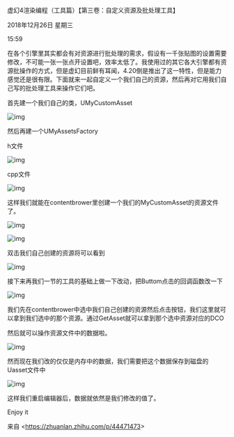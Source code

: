 ﻿虚幻4渲染编程（工具篇）【第三卷：自定义资源及批处理工具】

2018年12月26日 星期三

15:59

 

在各个引擎里其实都会有对资源进行批处理的需求，假设有一千张贴图的设置需要修改，不可能一张一张点开设置吧，效率太低了。我使用过的其它各大引擎都有资源批操作的方式，但是虚幻目前鲜有耳闻，4.20倒是推出了这一特性，但是能力感觉还是很有限。下面就来一起自定义一个我们自己的资源，然后再对它用我们自己写的批处理工具来操作它们吧。

 

首先建一个我们自己的类，UMyCustomAsset



![img](file:///C:/Users/WUMING~1/AppData/Local/Temp/msohtmlclip1/01/clip_image001.jpg)

然后再建一个UMyAssetsFactory

h文件



![img](file:///C:/Users/WUMING~1/AppData/Local/Temp/msohtmlclip1/01/clip_image002.jpg)

cpp文件



![img](file:///C:/Users/WUMING~1/AppData/Local/Temp/msohtmlclip1/01/clip_image004.jpg)

这样我们就能在contentbrower里创建一个我们的MyCustomAsset的资源文件了。



![img](file:///C:/Users/WUMING~1/AppData/Local/Temp/msohtmlclip1/01/clip_image005.jpg)

 



![img](file:///C:/Users/WUMING~1/AppData/Local/Temp/msohtmlclip1/01/clip_image006.jpg)

双击我们自己创建的资源将可以看到



![img](file:///C:/Users/WUMING~1/AppData/Local/Temp/msohtmlclip1/01/clip_image007.jpg)

接下来再我们一节的工具的基础上做一下改动，把Buttom点击的回调函数改一下



![img](file:///C:/Users/WUMING~1/AppData/Local/Temp/msohtmlclip1/01/clip_image009.jpg)

我们先在contentbrower中选中我们自己创建的资源然后点击按钮，我们这里就可以拿到我们选中的那个资源。通过GetAsset就可以拿到那个选中资源对应的DCO

然后就可以操作资源文件中的数据啦。



![img](file:///C:/Users/WUMING~1/AppData/Local/Temp/msohtmlclip1/01/clip_image011.jpg)

然而现在我们改的仅仅是内存中的数据，我们需要把这个数据保存到磁盘的Uasset文件中



![img](file:///C:/Users/WUMING~1/AppData/Local/Temp/msohtmlclip1/01/clip_image013.jpg)

这样我们重启编辑器后，数据就依然是我们修改的值了。

Enjoy it

 

来自 <<https://zhuanlan.zhihu.com/p/44471473>> 
